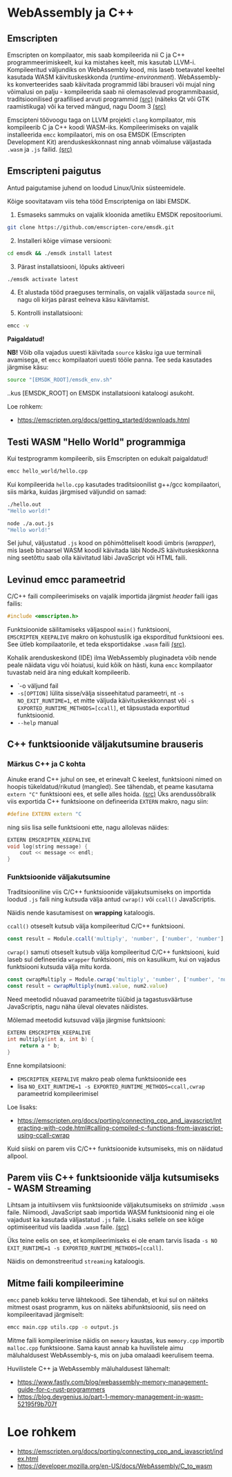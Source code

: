 # WebAssembly ja C++

## Emscripten

Emscripten on kompilaator, mis saab kompileerida nii C ja C++ programmeerimiskeelt, kui ka mistahes keelt, mis kasutab LLVM-i. Kompileeritud väljundiks on WebAssembly kood, mis laseb toetavatel keeltel kasutada WASM käivituskeskkonda (*runtime-environment*). WebAssembly-ks konverteerides saab käivitada programmid läbi brauseri või mujal ning võimalusi on palju - kompileerida saab nii olemasolevad programmibaasid, traditsioonilised graafilised arvuti programmid [(src)](https://emscripten.org/docs/introducing_emscripten/about_emscripten.html) (näiteks Qt või GTK raamistikuga) või ka terved mängud, nagu Doom 3 [(src)](https://wasm.continuation-labs.com/d3demo/)

Emscipteni töövoogu taga on LLVM projekti `clang` kompilaator, mis kompileerib C ja C++ koodi WASM-iks. Kompileerimiseks on vajalik installeerida `emcc` kompilaatori, mis on osa EMSDK (Emscripten Development Kit) arenduskeskkonnast ning annab võimaluse väljastada `.wasm` ja `.js` failid. [(src)](https://emscripten.org/docs/introducing_emscripten/about_emscripten.html)

## Emscripteni paigutus

Antud paigutamise juhend on loodud Linux/Unix süsteemidele.

Kõige soovitatavam viis teha tööd Emscripteniga on läbi EMSDK.

1. Esmaseks sammuks on vajalik kloonida ametliku EMSDK repositooriumi.

```bash
git clone https://github.com/emscripten-core/emsdk.git
```

2. Installeri kõige viimase versiooni:

```bash
cd emsdk && ./emsdk install latest
```

3. Pärast installatsiooni, lõpuks aktiveeri

```bash
./emsdk activate latest
```

4. Et alustada tööd praeguses terminalis, on vajalik väljastada `source` nii, nagu oli kirjas pärast eelneva käsu käivitamist.

5. Kontrolli installatsiooni: 
```bash
emcc -v
```

**Paigaldatud!**

**NB!** Võib olla vajadus uuesti käivitada `source` käsku iga uue terminali avamisega, et `emcc` kompilaatori uuesti tööle panna. Tee seda kasutades järgmise käsu:
```bash
source "[EMSDK_ROOT]/emsdk_env.sh"
```

..kus [EMSDK_ROOT] on EMSDK installatsiooni kataloogi asukoht.

Loe rohkem:
- https://emscripten.org/docs/getting_started/downloads.html

## Testi WASM "Hello World" programmiga

Kui testprogramm kompileerib, siis Emscripten on edukalt paigaldatud!

```bash
emcc hello_world/hello.cpp
```

Kui kompileerida `hello.cpp` kasutades traditsioonilist g++/gcc kompilaatori, siis märka, kuidas järgmised väljundid on samad:
```bash
./hello.out
"Hello world!"
```

```bash
node ./a.out.js
"Hello world!"
```

Sel juhul, väljustatud `.js` kood on põhimõtteliselt koodi ümbris (*wrapper*), mis laseb binaarsel WASM koodil käivitada läbi NodeJS käivituskeskkonna ning seetõttu saab olla käivitatud läbi JavaScript või HTML faili.

## Levinud emcc parameetrid

C/C++ faili compileerimiseks on vajalik importida järgmist *header* faili igas failis: 
```cpp
#include <emscripten.h>
```

Funktsioonide säilitamiseks väljaspool `main()` funktsiooni, `EMSCRIPTEN_KEEPALIVE` makro on kohustuslik iga eksporditud funktsiooni ees. See ütleb kompilaatorile, et teda eksportidakse `.wasm` faili [(src)](https://emscripten.org/docs/api_reference/emscripten.h.html#compiling).

Kohalik arenduskeskond (IDE) ilma WebAssembly pluginadeta võib nende peale näidata vigu või hoiatusi, kuid kõik on hästi, kuna `emcc` kompilaator tuvastab neid ära ning edukalt kompileerib.

- `-o <file> väljund fail
- `-s[OPTION]` lülita sisse/välja sisseehitatud parameetri, nt `-s NO_EXIT_RUNTIME=1`, et mitte väljuda käivituskeskkonnast või `-s EXPORTED_RUNTIME_METHODS=[ccall]`, et täpsustada exportitud funktsioonid.
- `--help` manual

## C++ funktsioonide väljakutsumine brauseris

### Märkus C++ ja C kohta

Ainuke erand C++ juhul on see, et erinevalt C keelest, funktsiooni nimed on hoopis tükeldatud/rikutud (mangled). See tähendab, et peame kasutama `extern "C"` funktsiooni ees, et selle alles hoida. [(src)](https://emscripten.org/docs/porting/connecting_cpp_and_javascript/Interacting-with-code.html#calling-compiled-c-functions-from-javascript-using-ccall-cwrap)
Üks arendussõbralik viis exportida C++ funktsioone on defineerida `EXTERN` makro, nagu siin:
```cpp
#define EXTERN extern "C
```

ning siis lisa selle funktsiooni ette, nagu allolevas näides:
```cpp
EXTERN EMSCRIPTEN_KEEPALIVE
void log(string message) {
	cout << message << endl;
}
```

### Funktsioonide väljakutsumine

Traditsiooniline viis C/C++ funktsioonide väljakutsumiseks on importida loodud `.js` faili ning kutsuda välja antud `cwrap()` või `ccall()` JavaScriptis.

Näidis nende kasutamisest on **wrapping** kataloogis.

`ccall()` otseselt kutsub välja kompileeritud C/C++ funktsiooni.

```js
const result = Module.ccall('multiply', 'number', ['number', 'number'], [num1.value, num2.value])
```

`cwrap()` samuti otseselt kutsub välja kompileeritud C/C++ funktsiooni, kuid laseb sul defineerida `wrapper` funktsiooni, mis on kasulikum, kui on vajadus funktsiooni kutsuda välja mitu korda.
```js
const cwrapMultiply = Module.cwrap('multiply', 'number', ['number', 'number'])
const result = cwrapMultiply(num1.value, num2.value)
```
Need meetodid nõuavad parameetrite tüübid ja tagastusväärtuse JavaScriptis, nagu näha üleval olevates näidistes.

Mõlemad meetodid kutsuvad välja järgmise funktsiooni:
```cpp
EXTERN EMSCRIPTEN_KEEPALIVE
int multiply(int a, int b) {
    return a * b;
}
```

Enne kompilatsiooni:
- `EMSCRIPTEN_KEEPALIVE` makro peab olema funktsioonide ees
- lisa `NO_EXIT_RUNTIME=1 -s EXPORTED_RUNTIME_METHODS=ccall,cwrap` parameetrid kompileerimisel

Loe lisaks:
- https://emscripten.org/docs/porting/connecting_cpp_and_javascript/Interacting-with-code.html#calling-compiled-c-functions-from-javascript-using-ccall-cwrap

Kuid siiski on parem viis C/C++ funktsioonide kutsumiseks, mis on näidatud allpool.

## Parem viis C++ funktsioonide välja kutsumiseks - WASM Streaming

Lihtsam ja intuitiivsem viis funktsioonide väljakutsumiseks on *striimida* `.wasm` faile. Niimoodi, JavaScript saab importida WASM funktsioonid ning ei ole vajadust ka kasutada väljastatud `.js` faile. Lisaks sellele on see kõige optimiseeritud viis laadida `.wasm` faile. [(src)](https://developer.mozilla.org/en-US/docs/WebAssembly/JavaScript_interface/instantiateStreaming)

Üks teine eelis on see, et kompileerimiseks ei ole enam tarvis lisada `-s NO EXIT_RUNTIME=1 -s EXPORTED_RUNTIME_METHODS=[ccall]`.

Näidis on demonstreeritud `streaming` kataloogis.

## Mitme faili kompileerimine

`emcc` paneb kokku terve lähtekoodi. See tähendab, et kui sul on näiteks mitmest osast programm, kus on näiteks abifunktsioonid, siis need on kompileeritavad järgmiselt:

```bash
emcc main.cpp utils.cpp -o output.js
```

Mitme faili kompileerimise näidis on `memory` kaustas, kus `memory.cpp` importib `malloc.cpp` funktsioone. Sama kaust annab ka huvilistele aimu mäluhaldusest WebAssembly-s, mis on juba omalaadi keerulisem teema.

Huvilistele C++ ja WebAssembly mäluhaldusest lähemalt:
- https://www.fastly.com/blog/webassembly-memory-management-guide-for-c-rust-programmers
- https://blog.devgenius.io/part-1-memory-management-in-wasm-52195f9b707f

# Loe rohkem

- https://emscripten.org/docs/porting/connecting_cpp_and_javascript/index.html
- https://developer.mozilla.org/en-US/docs/WebAssembly/C_to_wasm


